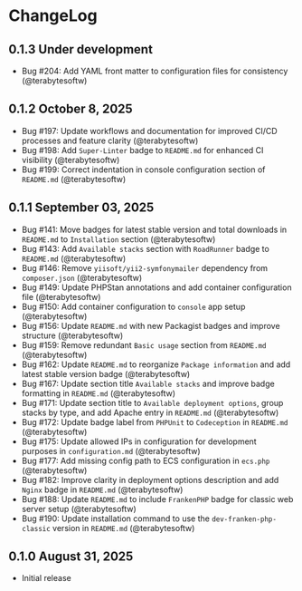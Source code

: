 # ChangeLog

## 0.1.3 Under development

- Bug #204: Add YAML front matter to configuration files for consistency (@terabytesoftw)

## 0.1.2 October 8, 2025

- Bug #197: Update workflows and documentation for improved CI/CD processes and feature clarity (@terabytesoftw)
- Bug #198: Add `Super-Linter` badge to `README.md` for enhanced CI visibility (@terabytesoftw)
- Bug #199: Correct indentation in console configuration section of `README.md` (@terabytesoftw)

## 0.1.1 September 03, 2025

- Bug #141: Move badges for latest stable version and total downloads in `README.md` to `Installation` section (@terabytesoftw)
- Bug #143: Add `Available stacks` section with `RoadRunner` badge to `README.md` (@terabytesoftw)
- Bug #146: Remove `yiisoft/yii2-symfonymailer` dependency from `composer.json` (@terabytesoftw)
- Bug #149: Update PHPStan annotations and add container configuration file (@terabytesoftw)
- Bug #150: Add container configuration to `console` app setup (@terabytesoftw)
- Bug #156: Update `README.md` with new Packagist badges and improve structure (@terabytesoftw)
- Bug #159: Remove redundant `Basic usage` section from `README.md` (@terabytesoftw)
- Bug #162: Update `README.md` to reorganize `Package information` and add latest stable version badge (@terabytesoftw)
- Bug #167: Update section title `Available stacks` and improve badge formatting in `README.md` (@terabytesoftw)
- Bug #171: Update section title to `Available deployment options`, group stacks by type, and add Apache entry in `README.md` (@terabytesoftw)
- Bug #172: Update badge label from `PHPUnit` to `Codeception` in `README.md` (@terabytesoftw)
- Bug #175: Update allowed IPs in configuration for development purposes in `configuration.md` (@terabytesoftw)
- Bug #177: Add missing config path to ECS configuration in `ecs.php` (@terabytesoftw)
- Bug #182: Improve clarity in deployment options description and add `Nginx` badge in `README.md` (@terabytesoftw)
- Bug #188: Update `README.md` to include `FrankenPHP` badge for classic web server setup (@terabytesoftw)
- Bug #190: Update installation command to use the `dev-franken-php-classic` version in `README.md` (@terabytesoftw)

## 0.1.0 August 31, 2025

- Initial release
